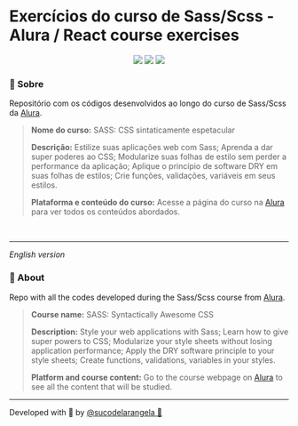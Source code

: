 # Exercícios do curso de Sass/Scss - Alura / React course exercises

<div align='center'>
  <img src="https://img.shields.io/badge/HTML5-E34F26?style=for-the-badge&logo=html5&logoColor=white">
  <img src="https://img.shields.io/badge/CSS3-1572B6?style=for-the-badge&logo=css3&logoColor=white">
  <img src="https://img.shields.io/badge/sass-CC6699?style=for-the-badge&logo=sass&logoColor=white"/>
</div>

### 🔎 Sobre

Repositório com os códigos desenvolvidos ao longo do curso de Sass/Scss da [Alura](https://www.alura.com.br/).

> **Nome do curso:** SASS: CSS sintaticamente espetacular
>
> **Descrição:** Estilize suas aplicações web com Sass; Aprenda a dar super poderes ao CSS; Modularize suas folhas de estilo sem perder a performance da aplicação; Aplique o princípio de software DRY em suas folhas de estilos; Crie funções, validações, variáveis em seus estilos.
>
> **Plataforma e conteúdo do curso:** Acesse a página do curso na [Alura](https://www.alura.com.br/curso-online-sass-css-sintaticamente-espetacular) para ver todos os conteúdos abordados.

<br>

---

_English version_

</div>

### 🔎 About

Repo with all the codes developed during the Sass/Scss course from [Alura](https://www.alura.com.br/).

> **Course name:** SASS: Syntactically Awesome CSS
>
> **Description:** Style your web applications with Sass; Learn how to give super powers to CSS; Modularize your style sheets without losing application performance; Apply the DRY software principle to your style sheets; Create functions, validations, variables in your styles.
>
> **Platform and course content:** Go to the course webpage on [Alura](https://www.alura.com.br/curso-online-sass-css-sintaticamente-espetacular) to see all the content that will be studied.

---

Developed with 🧡 by [@sucodelarangela 🍊](https://angelacaldas.vercel.app)
